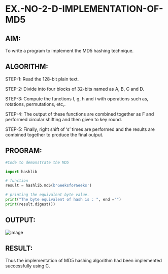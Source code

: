 # EX.-NO-2-D-IMPLEMENTATION-OF-MD5

## AIM:
  To write a program to implement the MD5 hashing technique.
## ALGORITHM:
  
  STEP-1: Read the 128-bit plain text.
  
  STEP-2: Divide into four blocks of 32-bits named as A, B, C and D.
  
  STEP-3: Compute the functions f, g, h and i with operations such as, rotations, permutations, etc,.
  
  STEP-4: The output of these functions are combined together as F and performed circular shifting and then given to key round.
  
  STEP-5: Finally, right shift of ‘s’ times are performed and the results are combined together to produce the final output.
  
## PROGRAM:
```python
#Code to demonstrate the MD5

import hashlib

# function 
result = hashlib.md5(b'GeeksforGeeks')

# printing the equivalent byte value.
print("The byte equivalent of hash is : ", end ="")
print(result.digest())
```


## OUTPUT:

![image](https://github.com/VIKASHAR/EX.-NO-2-D-IMPLEMENTATION-OF-MD5/assets/119405655/4a3c0a4e-a08c-41e6-8662-6a0c1eb5ffd4)


## RESULT:
  Thus the implementation of MD5 hashing algorithm had been implemented successfully using C.
